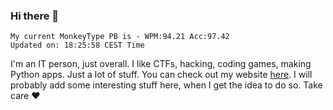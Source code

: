 ### Hi there 👋
<!-- PB START -->
```
My current MonkeyType PB is - WPM:94.21 Acc:97.42
Updated on: 18:25:58 CEST Time
```
<!-- PB END -->
I'm an IT person, just overall. I like CTFs, hacking, coding games, making Python apps. Just a lot of stuff.
You can check out my website [here](https://skill3472.github.io/).
I will probably add some interesting stuff here, when I get the idea to do so. Take care ❤️
